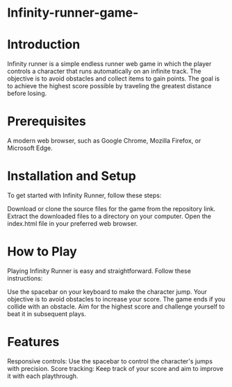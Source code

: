 # Infinity-runner-game-

# Introduction

Infinity runner is a simple endless runner web game in which the player controls a character that runs automatically on an infinite track. The objective is to avoid obstacles and collect items to gain points. The goal is to achieve the highest score possible by traveling the greatest distance before losing.

# Prerequisites

A modern web browser, such as Google Chrome, Mozilla Firefox, or Microsoft Edge.

# Installation and Setup

To get started with Infinity Runner, follow these steps:

Download or clone the source files for the game from the repository link.
Extract the downloaded files to a directory on your computer.
Open the index.html file in your preferred web browser.

# How to Play

Playing Infinity Runner is easy and straightforward. Follow these instructions:

Use the spacebar on your keyboard to make the character jump.
Your objective is to avoid obstacles to increase your score.
The game ends if you collide with an obstacle.
Aim for the highest score and challenge yourself to beat it in subsequent plays.

# Features

Responsive controls: Use the spacebar to control the character's jumps with precision.
Score tracking: Keep track of your score and aim to improve it with each playthrough.
